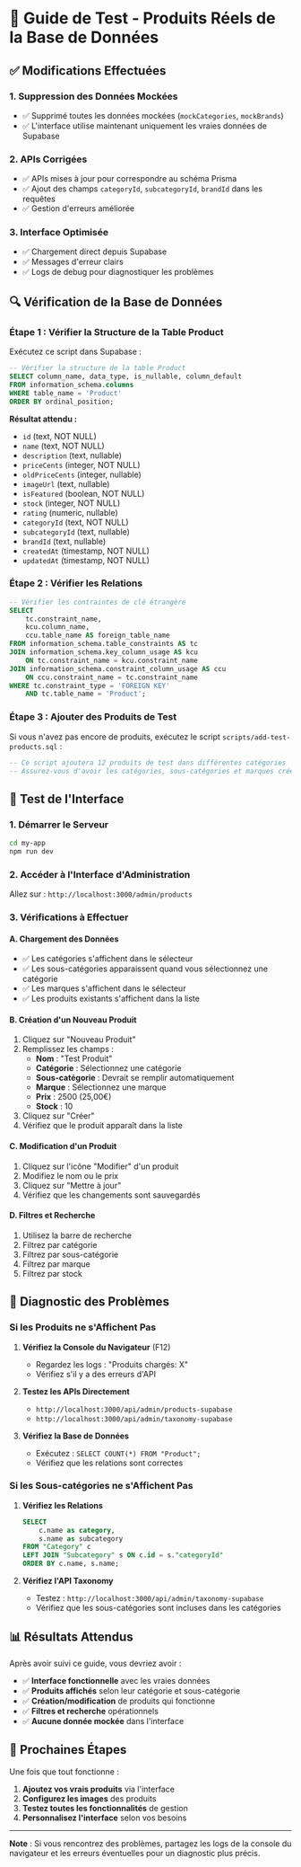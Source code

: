 # 🧪 Guide de Test - Produits Réels de la Base de Données

## ✅ **Modifications Effectuées**

### **1. Suppression des Données Mockées**
- ✅ Supprimé toutes les données mockées (`mockCategories`, `mockBrands`)
- ✅ L'interface utilise maintenant uniquement les vraies données de Supabase

### **2. APIs Corrigées**
- ✅ APIs mises à jour pour correspondre au schéma Prisma
- ✅ Ajout des champs `categoryId`, `subcategoryId`, `brandId` dans les requêtes
- ✅ Gestion d'erreurs améliorée

### **3. Interface Optimisée**
- ✅ Chargement direct depuis Supabase
- ✅ Messages d'erreur clairs
- ✅ Logs de debug pour diagnostiquer les problèmes

## 🔍 **Vérification de la Base de Données**

### **Étape 1 : Vérifier la Structure de la Table Product**

Exécutez ce script dans Supabase :

```sql
-- Vérifier la structure de la table Product
SELECT column_name, data_type, is_nullable, column_default 
FROM information_schema.columns 
WHERE table_name = 'Product' 
ORDER BY ordinal_position;
```

**Résultat attendu :**
- `id` (text, NOT NULL)
- `name` (text, NOT NULL)
- `description` (text, nullable)
- `priceCents` (integer, NOT NULL)
- `oldPriceCents` (integer, nullable)
- `imageUrl` (text, nullable)
- `isFeatured` (boolean, NOT NULL)
- `stock` (integer, NOT NULL)
- `rating` (numeric, nullable)
- `categoryId` (text, NOT NULL)
- `subcategoryId` (text, nullable)
- `brandId` (text, nullable)
- `createdAt` (timestamp, NOT NULL)
- `updatedAt` (timestamp, NOT NULL)

### **Étape 2 : Vérifier les Relations**

```sql
-- Vérifier les contraintes de clé étrangère
SELECT 
    tc.constraint_name,
    kcu.column_name,
    ccu.table_name AS foreign_table_name
FROM information_schema.table_constraints AS tc
JOIN information_schema.key_column_usage AS kcu
    ON tc.constraint_name = kcu.constraint_name
JOIN information_schema.constraint_column_usage AS ccu
    ON ccu.constraint_name = tc.constraint_name
WHERE tc.constraint_type = 'FOREIGN KEY' 
    AND tc.table_name = 'Product';
```

### **Étape 3 : Ajouter des Produits de Test**

Si vous n'avez pas encore de produits, exécutez le script `scripts/add-test-products.sql` :

```sql
-- Ce script ajoutera 12 produits de test dans différentes catégories
-- Assurez-vous d'avoir les catégories, sous-catégories et marques créées
```

## 🚀 **Test de l'Interface**

### **1. Démarrer le Serveur**

```bash
cd my-app
npm run dev
```

### **2. Accéder à l'Interface d'Administration**

Allez sur : `http://localhost:3000/admin/products`

### **3. Vérifications à Effectuer**

#### **A. Chargement des Données**
- ✅ Les catégories s'affichent dans le sélecteur
- ✅ Les sous-catégories apparaissent quand vous sélectionnez une catégorie
- ✅ Les marques s'affichent dans le sélecteur
- ✅ Les produits existants s'affichent dans la liste

#### **B. Création d'un Nouveau Produit**
1. Cliquez sur "Nouveau Produit"
2. Remplissez les champs :
   - **Nom** : "Test Produit"
   - **Catégorie** : Sélectionnez une catégorie
   - **Sous-catégorie** : Devrait se remplir automatiquement
   - **Marque** : Sélectionnez une marque
   - **Prix** : 2500 (25,00€)
   - **Stock** : 10
3. Cliquez sur "Créer"
4. Vérifiez que le produit apparaît dans la liste

#### **C. Modification d'un Produit**
1. Cliquez sur l'icône "Modifier" d'un produit
2. Modifiez le nom ou le prix
3. Cliquez sur "Mettre à jour"
4. Vérifiez que les changements sont sauvegardés

#### **D. Filtres et Recherche**
1. Utilisez la barre de recherche
2. Filtrez par catégorie
3. Filtrez par sous-catégorie
4. Filtrez par marque
5. Filtrez par stock

## 🔧 **Diagnostic des Problèmes**

### **Si les Produits ne s'Affichent Pas**

1. **Vérifiez la Console du Navigateur** (F12)
   - Regardez les logs : "Produits chargés: X"
   - Vérifiez s'il y a des erreurs d'API

2. **Testez les APIs Directement**
   - `http://localhost:3000/api/admin/products-supabase`
   - `http://localhost:3000/api/admin/taxonomy-supabase`

3. **Vérifiez la Base de Données**
   - Exécutez : `SELECT COUNT(*) FROM "Product";`
   - Vérifiez que les relations sont correctes

### **Si les Sous-catégories ne s'Affichent Pas**

1. **Vérifiez les Relations**
   ```sql
   SELECT 
       c.name as category,
       s.name as subcategory
   FROM "Category" c
   LEFT JOIN "Subcategory" s ON c.id = s."categoryId"
   ORDER BY c.name, s.name;
   ```

2. **Vérifiez l'API Taxonomy**
   - Testez : `http://localhost:3000/api/admin/taxonomy-supabase`
   - Vérifiez que les sous-catégories sont incluses dans les catégories

## 📊 **Résultats Attendus**

Après avoir suivi ce guide, vous devriez avoir :

- ✅ **Interface fonctionnelle** avec les vraies données
- ✅ **Produits affichés** selon leur catégorie et sous-catégorie
- ✅ **Création/modification** de produits qui fonctionne
- ✅ **Filtres et recherche** opérationnels
- ✅ **Aucune donnée mockée** dans l'interface

## 🎯 **Prochaines Étapes**

Une fois que tout fonctionne :

1. **Ajoutez vos vrais produits** via l'interface
2. **Configurez les images** des produits
3. **Testez toutes les fonctionnalités** de gestion
4. **Personnalisez l'interface** selon vos besoins

---

**Note** : Si vous rencontrez des problèmes, partagez les logs de la console du navigateur et les erreurs éventuelles pour un diagnostic plus précis.
